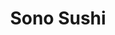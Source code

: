 ---
layout: place
title: "Sono Sushi"
permalink: /new-jersey/middletown-township/sono-sushi.html
stateAbbr: NJ
stateName: New Jersey
cityName: Middletown Township
place_id: ChIJZy2TlUIxwokRttRJGEtDXU0
photos:
  - name: >-
      places/ChIJZy2TlUIxwokRttRJGEtDXU0/photos/AeeoHcKz8Hf10fUDTbp_j07W2K-gbIJ-8Q2l69gfmzD9FDjMZTGaKCqBH00Jzb31zAefY2VVHdk4mYknQ-OqwCWMl6P_m_rR1hq9euInOKZr7P4njuM0Tpc0O86ggg3jyGJoaFKNEsNDBoB6jHpJuP-mxi8encPCxL5WJUZNR3-mB7uOLmy0V8Bu4O1VCv8AY8bA9tdjtN_DJAi6p7ew3PPuddZtMvfC9iER0Q9-WWUEL0paAJsdzp2GgRCC5KbUyerrmhHQCyMoVWirllfwOh42TVy2g7UHsDYGSsWpI_xlhe-l5Q
    widthPx: 3024
    heightPx: 4032
    authorAttributions:
      - displayName: Sono Sushi
        uri: https://maps.google.com/maps/contrib/106150293464406932173
        photoUri: >-
          https://lh3.googleusercontent.com/a-/ALV-UjXNel1ecJFVzYAnjoKRk2dQm8W22pd-RO-0CmofxM4pYCg41b8=s100-p-k-no-mo
    flagContentUri: >-
      https://www.google.com/local/imagery/report/?cb_client=maps_api_places.places_api&image_key=!1e10!2sAF1QipO3SnOJYANOtk70eFu4z4sKn9X9lZDc-wS8OluT&hl=en-US
    googleMapsUri: >-
      https://www.google.com/maps/place//data=!3m4!1e2!3m2!1sAF1QipO3SnOJYANOtk70eFu4z4sKn9X9lZDc-wS8OluT!2e10!4m2!3m1!1s0x89c2314295932d67:0x4d5d434b1849d4b6
  - name: >-
      places/ChIJZy2TlUIxwokRttRJGEtDXU0/photos/AeeoHcILB6iJ2neACbDCKNYxka7IjgHfEKIDzNmMMZCgC_QhE3Us4nZbc7xWO5yQC7zfUCXHydHoiuTUFkBtbygztx8o0rae0BE3XLkUmBFJTqg_FIRf4s02dZUqas0SFxXUIMzgYUAVoWDRdGkKcNQNA95zh7OUWfnS4tZPlkfrAMNW_uMXszPPiVSY30rVbdqziYUS53ZJ9iW18AxK0ILObSMdnOyGYvdHKTRNnLTCZXH9obeoUh58xOOhdYqht5pIiohFR5xt1blRWKnlOBPZk3n8ave-9HFIsbCU14sTOwtnsQ
    widthPx: 2943
    heightPx: 2664
    authorAttributions:
      - displayName: Sono Sushi
        uri: https://maps.google.com/maps/contrib/106150293464406932173
        photoUri: >-
          https://lh3.googleusercontent.com/a-/ALV-UjXNel1ecJFVzYAnjoKRk2dQm8W22pd-RO-0CmofxM4pYCg41b8=s100-p-k-no-mo
    flagContentUri: >-
      https://www.google.com/local/imagery/report/?cb_client=maps_api_places.places_api&image_key=!1e10!2sAF1QipMK_W38RrkscjbX9JAehViRn3kToXi-tTL4L7fs&hl=en-US
    googleMapsUri: >-
      https://www.google.com/maps/place//data=!3m4!1e2!3m2!1sAF1QipMK_W38RrkscjbX9JAehViRn3kToXi-tTL4L7fs!2e10!4m2!3m1!1s0x89c2314295932d67:0x4d5d434b1849d4b6
  - name: >-
      places/ChIJZy2TlUIxwokRttRJGEtDXU0/photos/AeeoHcI-85G9t9TSkkLYURK-czSLEXojWiL_M-vQMIrksjqB-Gxz44Dawl0CI3j8ZqcxK0Ti9Vfsc6-oVPxoV51ZB1EJ0k9QgV6OIP7UyoZpEhuW6tTXy-sJRAzwKDgk1MA5GjCwejPNqf42i03fLkznZRy_zgcNARByKgVZ9utMhREaRtwMvCFyKfy_ONXpSYVahe9z4DPui2MAbcQr3w7cjpcoU3Rvx6eoJfB8HaRmUalHfFyztwQp4WH9lsr3UcSX8lXA5boIrQWNW1KKAzUmc8Fd18EtD4m83RpfEFSl3QoN1A
    widthPx: 3072
    heightPx: 4096
    authorAttributions:
      - displayName: Sono Sushi
        uri: https://maps.google.com/maps/contrib/106150293464406932173
        photoUri: >-
          https://lh3.googleusercontent.com/a-/ALV-UjXNel1ecJFVzYAnjoKRk2dQm8W22pd-RO-0CmofxM4pYCg41b8=s100-p-k-no-mo
    flagContentUri: >-
      https://www.google.com/local/imagery/report/?cb_client=maps_api_places.places_api&image_key=!1e10!2sAF1QipOqedhNdH1emnMn98gyDDVar4_Z6qqRUo4XHPX6&hl=en-US
    googleMapsUri: >-
      https://www.google.com/maps/place//data=!3m4!1e2!3m2!1sAF1QipOqedhNdH1emnMn98gyDDVar4_Z6qqRUo4XHPX6!2e10!4m2!3m1!1s0x89c2314295932d67:0x4d5d434b1849d4b6
  - name: >-
      places/ChIJZy2TlUIxwokRttRJGEtDXU0/photos/AeeoHcIGv7I_O1MiL1WN3DY3kiUttZZFW95DCHr8uG13qLkCcyjIO2jR1RS-JbDu7bJgrvgkjGLVg1L4wD5XRgOU6amf9noQiUz49R_Yt2l6AWxGEQIwbJgOLdNrv_FgSr1E4Ch91xVetVy1G6dPQlKA40eYVtyhZhSW2bl4GqCm10hnylXDLLdLGHhqXlpD7yOexAo2mc7E22JXUPCfSD1DtARwEGyP4MFg265llT_6aPr7clHodNc9VJu63hvhitPrsfuhP3bSYSdYsEDasLeXok1wY1-oTORH85wQYXgxUdgMOA
    widthPx: 3072
    heightPx: 4096
    authorAttributions:
      - displayName: Sono Sushi
        uri: https://maps.google.com/maps/contrib/106150293464406932173
        photoUri: >-
          https://lh3.googleusercontent.com/a-/ALV-UjXNel1ecJFVzYAnjoKRk2dQm8W22pd-RO-0CmofxM4pYCg41b8=s100-p-k-no-mo
    flagContentUri: >-
      https://www.google.com/local/imagery/report/?cb_client=maps_api_places.places_api&image_key=!1e10!2sAF1QipPHKsGX5iAWHa8_z5OAFvJ09qjspi0wXEflb17c&hl=en-US
    googleMapsUri: >-
      https://www.google.com/maps/place//data=!3m4!1e2!3m2!1sAF1QipPHKsGX5iAWHa8_z5OAFvJ09qjspi0wXEflb17c!2e10!4m2!3m1!1s0x89c2314295932d67:0x4d5d434b1849d4b6
  - name: >-
      places/ChIJZy2TlUIxwokRttRJGEtDXU0/photos/AeeoHcKK_gBeUtWSmhDUChzODpUyb-1VACEIuteaTo6DmCcbpD5WSBHAcMhYbw86Z2NabjyyZNhLi-GWwAR8zOhirWz7GEwpFve-XFzv35-UVkOdPRU4FNHEniEa5BIEwCa9OVvdmBeWLZsCOP9TEuaAho64Lrhutx0A1g6hyErFnl2Mdr2uc1rfTi81jHgfLiBnBvRZm6g7Lx9Bits6ri1Iq-4fcm9ZdqP3Jf2z3_cwWWXf1Veei57I3bKGv4rzqiZHkLrlb-4ryOM9qtKgjeYvMm6aak-Lsqx_mbu-xj35NoozaA
    widthPx: 2640
    heightPx: 2664
    authorAttributions:
      - displayName: Sono Sushi
        uri: https://maps.google.com/maps/contrib/106150293464406932173
        photoUri: >-
          https://lh3.googleusercontent.com/a-/ALV-UjXNel1ecJFVzYAnjoKRk2dQm8W22pd-RO-0CmofxM4pYCg41b8=s100-p-k-no-mo
    flagContentUri: >-
      https://www.google.com/local/imagery/report/?cb_client=maps_api_places.places_api&image_key=!1e10!2sAF1QipNs0vvWVWF6DQxkW-qUUBSvQj2j5h4Q5yZU5qnx&hl=en-US
    googleMapsUri: >-
      https://www.google.com/maps/place//data=!3m4!1e2!3m2!1sAF1QipNs0vvWVWF6DQxkW-qUUBSvQj2j5h4Q5yZU5qnx!2e10!4m2!3m1!1s0x89c2314295932d67:0x4d5d434b1849d4b6
  - name: >-
      places/ChIJZy2TlUIxwokRttRJGEtDXU0/photos/AeeoHcLHocfAgFAMNbHlcHPmtiEZMmkVvqqyOYCyWvF0J0B9VXEyOW-cSWYQG6QiMxyB5BT8r6YWbX5FrSziV7BNgGDR7ImA6NRRtdtCc1giQ6W_qo5jyIisS-tMa7pqa-A8buzg7gexGDJDw__oAXMLwZjKoS-JoCM3o76rkPDnC3hShFsSZd8CF8OSF_gPF3X5PI5sVsdAnSGy2cxJxmPIW7dW7iGxX8mkEznHe54jN0gU4fZxBmoi_K8XGJPDqkldPXLvYXQ4nqfGlK5s08ECYCFovQRyhtkg9SLEq2QGjKf0-Q
    widthPx: 3024
    heightPx: 4032
    authorAttributions:
      - displayName: Sono Sushi
        uri: https://maps.google.com/maps/contrib/106150293464406932173
        photoUri: >-
          https://lh3.googleusercontent.com/a-/ALV-UjXNel1ecJFVzYAnjoKRk2dQm8W22pd-RO-0CmofxM4pYCg41b8=s100-p-k-no-mo
    flagContentUri: >-
      https://www.google.com/local/imagery/report/?cb_client=maps_api_places.places_api&image_key=!1e10!2sAF1QipPn2_04ahoQz6SvPGPM4X6EJrfbeD69JdG608HS&hl=en-US
    googleMapsUri: >-
      https://www.google.com/maps/place//data=!3m4!1e2!3m2!1sAF1QipPn2_04ahoQz6SvPGPM4X6EJrfbeD69JdG608HS!2e10!4m2!3m1!1s0x89c2314295932d67:0x4d5d434b1849d4b6
  - name: >-
      places/ChIJZy2TlUIxwokRttRJGEtDXU0/photos/AeeoHcLSvUXm3dmjMQaFCVPvcqWoicgSfVEIDh9eGpGQ3l7uhm6Ep3HUZYE9Nwg-xVuF6ZlPVEDr_sz1Jp95bjKhotWvj2EN7CLnENRD4W0lvnlrA20YOvHbwvXeP71FM0CZBRgdeGwei94UW_tpg_Xc8aXMmZ9YdAKKP-ChjnUiWDQaox98yB9h0Zfii_pnSoLW0eZ4p1tFhlGoJ5bJTH4Q6gSS0pN8IRYEBobLcN1Gn5KVeecT_UL7vrHx05W7n_-wBvNsTJcd85M84XHKhws4zayTWZkWMGb8MQx3KNMFl91HsJMW5WQCehn-KDEZcK4I_zvKyNz4rJtPITuDwqG0nkLL77zqhgEITBcZWSYQ2bKogcFaybyI8OEXd_dVD_8P4_8nlMJZr8e7m1JLqVemnGQPoP4kyg2w5DUudjPblJuDcN3P
    widthPx: 4032
    heightPx: 3024
    authorAttributions:
      - displayName: Payge Tilton
        uri: https://maps.google.com/maps/contrib/109941388537828324736
        photoUri: >-
          https://lh3.googleusercontent.com/a-/ALV-UjUyBKI1-EZWNx6phK2c1-L8OQZ7RFvTsYvp6f0IhSzDHRjQNLU=s100-p-k-no-mo
    flagContentUri: >-
      https://www.google.com/local/imagery/report/?cb_client=maps_api_places.places_api&image_key=!1e10!2sCIHM0ogKEICAgID_i7XhlAE&hl=en-US
    googleMapsUri: >-
      https://www.google.com/maps/place//data=!3m4!1e2!3m2!1sCIHM0ogKEICAgID_i7XhlAE!2e10!4m2!3m1!1s0x89c2314295932d67:0x4d5d434b1849d4b6
  - name: >-
      places/ChIJZy2TlUIxwokRttRJGEtDXU0/photos/AeeoHcJKsVDDBzU4T3Jghy2aOt49jpkvZSxoujRKZt_6nLXGmX3fsOU0DG8nXDX_afeATuCCYB1tpkJRkQEQoh2Hpff1cAwX_7j2g7uQt2KMJ45pGNX_qZJU7tbGZSY03i25ttl-yp-NohVBb8t_FbXNHvqh814WsEzn480z8nUOydHPa3VswYY45Cimm6dhO9Lk8oVywOUEv4trUQiFsPPy5ZNNm4j7ARBI8EJ1qcVq1L9JqzggLLhMI6Pg7e2n5MpvjjReU-CBVzRcZrd-JhR9LGkvc2BXhkkTckrnogT2LDoRPQ
    widthPx: 3024
    heightPx: 4032
    authorAttributions:
      - displayName: Sono Sushi
        uri: https://maps.google.com/maps/contrib/106150293464406932173
        photoUri: >-
          https://lh3.googleusercontent.com/a-/ALV-UjXNel1ecJFVzYAnjoKRk2dQm8W22pd-RO-0CmofxM4pYCg41b8=s100-p-k-no-mo
    flagContentUri: >-
      https://www.google.com/local/imagery/report/?cb_client=maps_api_places.places_api&image_key=!1e10!2sAF1QipMbNMqwk7g0c4GhgDxSyS3_GZOp-y3rjr0LRFMQ&hl=en-US
    googleMapsUri: >-
      https://www.google.com/maps/place//data=!3m4!1e2!3m2!1sAF1QipMbNMqwk7g0c4GhgDxSyS3_GZOp-y3rjr0LRFMQ!2e10!4m2!3m1!1s0x89c2314295932d67:0x4d5d434b1849d4b6
  - name: >-
      places/ChIJZy2TlUIxwokRttRJGEtDXU0/photos/AeeoHcIHQPX9Ag6jSL7oN659NMeQncePCMK4yx4rjo7K5wklxlctPXZCavnXDSugpm67pY9w82EiDvo481wRjY4mMEAEGyKb7t_yLI48lBCsuJzv75L8cYBVHV_I_u3R8f_pTNS2qRDLtS6A2Go6PmaR3paWh5TgbYsdDOO3FfVh1aYB3dZmzJ05ry_n9ihoiOQVHK4TXQgKBVO7Yt2o-DMd11xpPMjeMBLjBFmmBnbg6sjvj85yVAkCLKIZ-HOwTcCwBaCJiyjKoFcgRyVn6x6Tb2AsddOZnKaDmrQG8tdSza-yAg
    widthPx: 2160
    heightPx: 4800
    authorAttributions:
      - displayName: Sono Sushi
        uri: https://maps.google.com/maps/contrib/106150293464406932173
        photoUri: >-
          https://lh3.googleusercontent.com/a-/ALV-UjXNel1ecJFVzYAnjoKRk2dQm8W22pd-RO-0CmofxM4pYCg41b8=s100-p-k-no-mo
    flagContentUri: >-
      https://www.google.com/local/imagery/report/?cb_client=maps_api_places.places_api&image_key=!1e10!2sAF1QipOq4X8UT07UrcjSp81OK5hcfDpHsR29Gzvgy2fE&hl=en-US
    googleMapsUri: >-
      https://www.google.com/maps/place//data=!3m4!1e2!3m2!1sAF1QipOq4X8UT07UrcjSp81OK5hcfDpHsR29Gzvgy2fE!2e10!4m2!3m1!1s0x89c2314295932d67:0x4d5d434b1849d4b6
  - name: >-
      places/ChIJZy2TlUIxwokRttRJGEtDXU0/photos/AeeoHcJJdj2Sr3B3IMZG5sO8aWu7rEKre145-x1cG5NwWtjvV5jFF9XHgUHhJJ3ZL3aFUFy1j43WdJC6EyrvfPcJ4AmhBS12eEm5nA91zNVWJLOpFnt4LdZnGA-rwmPqvgkYkcYpKl4_CFTe-wcmbEaFyO6y1Ls9XY-tzxzm3pC0VX2EHvVYhPypUVj_kmi_CZTpZ8DpiA2FYTdpcKlC8XO2w_gTZZR-Jz30C7H1SbgNFpLEZ5FL040uw5BDDSxKqh_AYNR-td4DvHxXlXy_-wDENKgdqgWEGY3kRIn5V6VQifVa2w
    widthPx: 3024
    heightPx: 4032
    authorAttributions:
      - displayName: Sono Sushi
        uri: https://maps.google.com/maps/contrib/106150293464406932173
        photoUri: >-
          https://lh3.googleusercontent.com/a-/ALV-UjXNel1ecJFVzYAnjoKRk2dQm8W22pd-RO-0CmofxM4pYCg41b8=s100-p-k-no-mo
    flagContentUri: >-
      https://www.google.com/local/imagery/report/?cb_client=maps_api_places.places_api&image_key=!1e10!2sAF1QipMwsj8tQ5aR_eS5cBVcVc_eMY2Z-5ix5XHFG0j0&hl=en-US
    googleMapsUri: >-
      https://www.google.com/maps/place//data=!3m4!1e2!3m2!1sAF1QipMwsj8tQ5aR_eS5cBVcVc_eMY2Z-5ix5XHFG0j0!2e10!4m2!3m1!1s0x89c2314295932d67:0x4d5d434b1849d4b6
address: 1098 NJ-35, Middletown Township, NJ 07748, USA
street: 1098 NJ-35
city: Middletown Township
state: NJ
zip: '07748'
country: USA
neighborhood: null
latitude: '40.396897'
longitude: '-74.110554'
accessibility_options:
  wheelchairAccessibleParking: true
  wheelchairAccessibleEntrance: true
  wheelchairAccessibleRestroom: true
  wheelchairAccessibleSeating: true
business_status: OPERATIONAL
name: Sono Sushi
google_maps_links:
  directionsUri: >-
    https://www.google.com/maps/dir//''/data=!4m7!4m6!1m1!4e2!1m2!1m1!1s0x89c2314295932d67:0x4d5d434b1849d4b6!3e0
  placeUri: https://maps.google.com/?cid=5574685903563642038
  writeAReviewUri: >-
    https://www.google.com/maps/place//data=!4m3!3m2!1s0x89c2314295932d67:0x4d5d434b1849d4b6!12e1
  reviewsUri: >-
    https://www.google.com/maps/place//data=!4m4!3m3!1s0x89c2314295932d67:0x4d5d434b1849d4b6!9m1!1b1
  photosUri: >-
    https://www.google.com/maps/place//data=!4m3!3m2!1s0x89c2314295932d67:0x4d5d434b1849d4b6!10e5
primary_type: Japanese Restaurant
opening_hours:
  regular: null
  current: null
secondary_opening_hours:
  regular:
    weekdayDescriptions: null
    type: null
  current:
    weekdayDescriptions: null
    type: null
phone: (732) 706-3588
price_level: PRICE_LEVEL_MODERATE
price_range: $30 &ndash; $50
rating: '4.5'
rating_count: 310
website: http://www.sonosushi.net/
description: >-
  Sushi, teriyaki, fried dishes & more at a longtime option in simple strip-mall
  surrounds.
reviews:
  - name: >-
      places/ChIJZy2TlUIxwokRttRJGEtDXU0/reviews/ChdDSUhNMG9nS0VJQ0FnSURfaTdYaHBBRRAB
    relativePublishTimeDescription: 2 months ago
    rating: 4
    text:
      text: >-
        I went here with a group of friends and we had a great time. The food is
        quite tasty with generous portions at an affordable price. Our server (I
        believe her name was Annie on the receipt) was very friendly and even
        helped us take our group photo at the end of our visit. I definitely
        recommend a visit!
      languageCode: en
    originalText:
      text: >-
        I went here with a group of friends and we had a great time. The food is
        quite tasty with generous portions at an affordable price. Our server (I
        believe her name was Annie on the receipt) was very friendly and even
        helped us take our group photo at the end of our visit. I definitely
        recommend a visit!
      languageCode: en
    authorAttribution:
      displayName: Payge Tilton
      uri: https://www.google.com/maps/contrib/109941388537828324736/reviews
      photoUri: >-
        https://lh3.googleusercontent.com/a-/ALV-UjUyBKI1-EZWNx6phK2c1-L8OQZ7RFvTsYvp6f0IhSzDHRjQNLU=s128-c0x00000000-cc-rp-mo
    publishTime: '2025-01-27T03:12:20.614420Z'
    flagContentUri: >-
      https://www.google.com/local/review/rap/report?postId=ChdDSUhNMG9nS0VJQ0FnSURfaTdYaHBBRRAB&d=17924085&t=1
    googleMapsUri: >-
      https://www.google.com/maps/reviews/data=!4m6!14m5!1m4!2m3!1sChdDSUhNMG9nS0VJQ0FnSURfaTdYaHBBRRAB!2m1!1s0x89c2314295932d67:0x4d5d434b1849d4b6
  - name: >-
      places/ChIJZy2TlUIxwokRttRJGEtDXU0/reviews/ChRDSUhNMG9nS0VJQ0FnTUNBb0lwdBAB
    relativePublishTimeDescription: 2 months ago
    rating: 5
    text:
      text: >-
        Me and friends went to this place for the first time and it was amazing
        service was great and the food was delicious as well thank you so much
        for having us!
      languageCode: en
    originalText:
      text: >-
        Me and friends went to this place for the first time and it was amazing
        service was great and the food was delicious as well thank you so much
        for having us!
      languageCode: en
    authorAttribution:
      displayName: Phoniex Elias
      uri: https://www.google.com/maps/contrib/109295603261358328425/reviews
      photoUri: >-
        https://lh3.googleusercontent.com/a-/ALV-UjWlRL-WjchhbFRGpYhNEva5D3LnSnZ4cGp4z4-8-QqTWSq8lnA=s128-c0x00000000-cc-rp-mo
    publishTime: '2025-01-28T20:03:57.419682Z'
    flagContentUri: >-
      https://www.google.com/local/review/rap/report?postId=ChRDSUhNMG9nS0VJQ0FnTUNBb0lwdBAB&d=17924085&t=1
    googleMapsUri: >-
      https://www.google.com/maps/reviews/data=!4m6!14m5!1m4!2m3!1sChRDSUhNMG9nS0VJQ0FnTUNBb0lwdBAB!2m1!1s0x89c2314295932d67:0x4d5d434b1849d4b6
  - name: >-
      places/ChIJZy2TlUIxwokRttRJGEtDXU0/reviews/ChdDSUhNMG9nS0VJQ0FnSURfdDV1eXNRRRAB
    relativePublishTimeDescription: 2 months ago
    rating: 5
    text:
      text: >-
        Owners were really sweet! The food was AMAZING AND DELICIOUS! The fish
        was cute! Thank you for an awesome meal and great service!
      languageCode: en
    originalText:
      text: >-
        Owners were really sweet! The food was AMAZING AND DELICIOUS! The fish
        was cute! Thank you for an awesome meal and great service!
      languageCode: en
    authorAttribution:
      displayName: Rose Farra
      uri: https://www.google.com/maps/contrib/110814616867813945267/reviews
      photoUri: >-
        https://lh3.googleusercontent.com/a-/ALV-UjVQ20qaRcUaJvwYT3BwluyF4bQ0ktU6cs8PgQuh9iMN5l4LqbHF4g=s128-c0x00000000-cc-rp-mo
    publishTime: '2025-01-28T02:11:21.881176Z'
    flagContentUri: >-
      https://www.google.com/local/review/rap/report?postId=ChdDSUhNMG9nS0VJQ0FnSURfdDV1eXNRRRAB&d=17924085&t=1
    googleMapsUri: >-
      https://www.google.com/maps/reviews/data=!4m6!14m5!1m4!2m3!1sChdDSUhNMG9nS0VJQ0FnSURfdDV1eXNRRRAB!2m1!1s0x89c2314295932d67:0x4d5d434b1849d4b6
  - name: >-
      places/ChIJZy2TlUIxwokRttRJGEtDXU0/reviews/ChdDSUhNMG9nS0VJQ0FnTURna05PV3dnRRAB
    relativePublishTimeDescription: a month ago
    rating: 1
    text:
      text: >-
        We just ordered for the first time to try a different place than our
        usuals (Matata and Takumi) and it was TERRIBLE. The quality of food was
        awful and all the rolls fell apart. And overall, it cost 1.5-2x more
        than our usuals. We will not order from here again.
      languageCode: en
    originalText:
      text: >-
        We just ordered for the first time to try a different place than our
        usuals (Matata and Takumi) and it was TERRIBLE. The quality of food was
        awful and all the rolls fell apart. And overall, it cost 1.5-2x more
        than our usuals. We will not order from here again.
      languageCode: en
    authorAttribution:
      displayName: Pareen and Michael
      uri: https://www.google.com/maps/contrib/103126953561775079209/reviews
      photoUri: >-
        https://lh3.googleusercontent.com/a-/ALV-UjVAIcYKZm-LPEU9F3NqEXy6XdeOst1gjylKtMHqt3fY-lGHLq0=s128-c0x00000000-cc-rp-mo
    publishTime: '2025-02-22T02:10:36.170826Z'
    flagContentUri: >-
      https://www.google.com/local/review/rap/report?postId=ChdDSUhNMG9nS0VJQ0FnTURna05PV3dnRRAB&d=17924085&t=1
    googleMapsUri: >-
      https://www.google.com/maps/reviews/data=!4m6!14m5!1m4!2m3!1sChdDSUhNMG9nS0VJQ0FnTURna05PV3dnRRAB!2m1!1s0x89c2314295932d67:0x4d5d434b1849d4b6
  - name: >-
      places/ChIJZy2TlUIxwokRttRJGEtDXU0/reviews/ChdDSUhNMG9nS0VJQ0FnSUNzOTQ3bDFRRRAB
    relativePublishTimeDescription: 5 years ago
    rating: 4
    text:
      text: >-
        Well I finally went. And I needed time to get my thoughts in order…
        Ultimately, it never reached the pinnacle that, in my mind, OSHO had
        both in personal service, quality of fish, and simplicity of technique
        and sushi focus.

        I was first struck when we arrived by how clean and friendly it was, and
        how over half of the bustle was takeout…

        We started with an abundance of appetizers to get a sense of the
        atmosphere…


        The Salmon Tataki was superb. Perfectly sliced and with just the right
        amount of sauce. This was perhaps the star of the night.

        We also had the Gyoza… Again very nice but just a bit more spice would
        have been nice. I enjoyed the umami, but missed that tiny bit of punch.
        Still worth it.


        The edamame were good but lacked that extra saltiness I would have
        expected, but that is something of a personal preference. And then came
        the Rock Shrimp. This was on OSHO specialty and I was very disappointed
        at the Sono version. While the Shrimp were perfectly cooked, they had
        little spice and flavor of their own. And the breading was not crispy
        nor flavorful. The entire dish revolved around the sauce which was
        lacking in punch and was over dressed.


        We then ordered a large amount of Sushi since we wanted to sample
        everything… Even though we knew there would be leftovers… And we found
        some dynamite rolls and some just good rolls.


        To the left is the Incredible Roll, then the Crawfish Roll, and to the
        right the Hot Crunchy Crab. Way too match Krab and not nearly enough
        real crab to make the Incredible Roll incredible. It was just way over
        done. A little Krab goes a long way. And I would have thought the Hot
        Crunchy Crab would have been real crab but it too was not. It had the
        right amount of Krab so it wasn’t overwhelming, but it was lackluster at
        best. Then, with trepidation we tried the Crawfish Roll. Stunning.
        Wonderful spicy flavor and the crawfish was clearly able to take the
        starring role.

        Second course then arrived… Middletown Roll


        This time it was real Crab and deliciously smoked eel. And it would have
        been perfect where it not for an overwhelming chunk of avocado which
        took over the flavor profile. Though when removed left a wonderful roll.

        And finally the third course… Soft Shell, New York, and Sono Delight
        Rolls.


        The Sono Delight was just that, delightful with an excellent melding of
        flavors. Another winner. The New York was also very good with the unique
        flavor of Apple and Salmon. Very good but an acquired taste. And then
        the Soft Shell. Sigh. Once again the avocado dwarfed every other flavor
        out - notice the huge hunk on the one piece…

        Was it overall enjoyable? Yes. Will I go back? Yes but I will be more
        careful with what we order… And the pricing was a tad high. All in all,
        I will stick with the 3 roll lunch special at Kyoto. Not as fancy, and
        not as focused, but the fish is fresh and the bang for the buck is much
        better.
      languageCode: en
    originalText:
      text: >-
        Well I finally went. And I needed time to get my thoughts in order…
        Ultimately, it never reached the pinnacle that, in my mind, OSHO had
        both in personal service, quality of fish, and simplicity of technique
        and sushi focus.

        I was first struck when we arrived by how clean and friendly it was, and
        how over half of the bustle was takeout…

        We started with an abundance of appetizers to get a sense of the
        atmosphere…


        The Salmon Tataki was superb. Perfectly sliced and with just the right
        amount of sauce. This was perhaps the star of the night.

        We also had the Gyoza… Again very nice but just a bit more spice would
        have been nice. I enjoyed the umami, but missed that tiny bit of punch.
        Still worth it.


        The edamame were good but lacked that extra saltiness I would have
        expected, but that is something of a personal preference. And then came
        the Rock Shrimp. This was on OSHO specialty and I was very disappointed
        at the Sono version. While the Shrimp were perfectly cooked, they had
        little spice and flavor of their own. And the breading was not crispy
        nor flavorful. The entire dish revolved around the sauce which was
        lacking in punch and was over dressed.


        We then ordered a large amount of Sushi since we wanted to sample
        everything… Even though we knew there would be leftovers… And we found
        some dynamite rolls and some just good rolls.


        To the left is the Incredible Roll, then the Crawfish Roll, and to the
        right the Hot Crunchy Crab. Way too match Krab and not nearly enough
        real crab to make the Incredible Roll incredible. It was just way over
        done. A little Krab goes a long way. And I would have thought the Hot
        Crunchy Crab would have been real crab but it too was not. It had the
        right amount of Krab so it wasn’t overwhelming, but it was lackluster at
        best. Then, with trepidation we tried the Crawfish Roll. Stunning.
        Wonderful spicy flavor and the crawfish was clearly able to take the
        starring role.

        Second course then arrived… Middletown Roll


        This time it was real Crab and deliciously smoked eel. And it would have
        been perfect where it not for an overwhelming chunk of avocado which
        took over the flavor profile. Though when removed left a wonderful roll.

        And finally the third course… Soft Shell, New York, and Sono Delight
        Rolls.


        The Sono Delight was just that, delightful with an excellent melding of
        flavors. Another winner. The New York was also very good with the unique
        flavor of Apple and Salmon. Very good but an acquired taste. And then
        the Soft Shell. Sigh. Once again the avocado dwarfed every other flavor
        out - notice the huge hunk on the one piece…

        Was it overall enjoyable? Yes. Will I go back? Yes but I will be more
        careful with what we order… And the pricing was a tad high. All in all,
        I will stick with the 3 roll lunch special at Kyoto. Not as fancy, and
        not as focused, but the fish is fresh and the bang for the buck is much
        better.
      languageCode: en
    authorAttribution:
      displayName: ed cetron
      uri: https://www.google.com/maps/contrib/109635942573955653248/reviews
      photoUri: >-
        https://lh3.googleusercontent.com/a/ACg8ocLPyhNZoRnzlpXD6EGYfCgHNAZoYNGYkHzs-JZMRoIZ95rhJQ=s128-c0x00000000-cc-rp-mo-ba4
    publishTime: '2020-02-17T18:56:57.988339Z'
    flagContentUri: >-
      https://www.google.com/local/review/rap/report?postId=ChdDSUhNMG9nS0VJQ0FnSUNzOTQ3bDFRRRAB&d=17924085&t=1
    googleMapsUri: >-
      https://www.google.com/maps/reviews/data=!4m6!14m5!1m4!2m3!1sChdDSUhNMG9nS0VJQ0FnSUNzOTQ3bDFRRRAB!2m1!1s0x89c2314295932d67:0x4d5d434b1849d4b6
parking_options:
  freeParkingLot: true
  freeStreetParking: true
  valetParking: false
payment_options:
  acceptsCreditCards: true
  acceptsDebitCards: true
  acceptsCashOnly: false
  acceptsNfc: true
allow_dogs: null
curbside_pickup: false
delivery: true
dine_in: true
good_for_children: true
good_for_groups: true
good_for_sports: false
live_music: false
menu_for_children: null
outdoor_seating: false
reservable: true
restroom: true
serves_beer: false
serves_breakfast: false
serves_brunch: false
serves_cocktails: false
serves_coffee: false
serves_dinner: true
serves_dessert: true
serves_lunch: true
serves_vegetarian_food: true
serves_wine: false
takeout: true

---